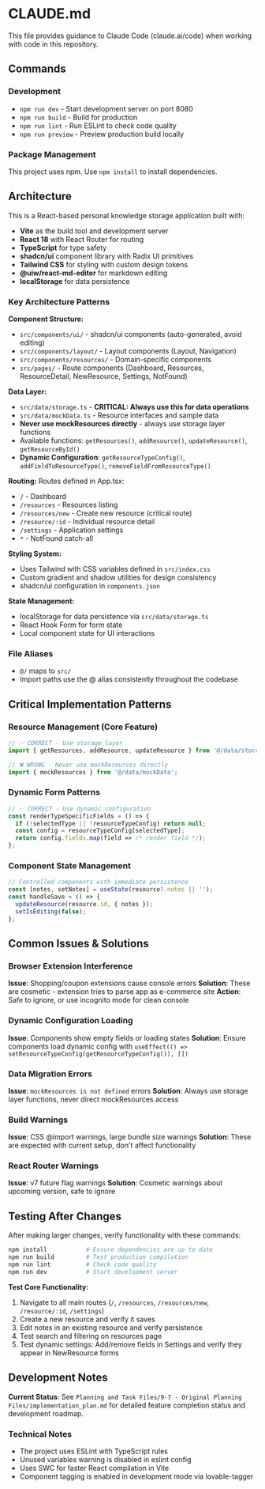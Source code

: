 # CLAUDE.md

This file provides guidance to Claude Code (claude.ai/code) when working with code in this repository.

## Commands

### Development
- `npm run dev` - Start development server on port 8080
- `npm run build` - Build for production
- `npm run lint` - Run ESLint to check code quality
- `npm run preview` - Preview production build locally

### Package Management
This project uses npm. Use `npm install` to install dependencies.

## Architecture

This is a React-based personal knowledge storage application built with:
- **Vite** as the build tool and development server
- **React 18** with React Router for routing
- **TypeScript** for type safety
- **shadcn/ui** component library with Radix UI primitives
- **Tailwind CSS** for styling with custom design tokens
- **@uiw/react-md-editor** for markdown editing
- **localStorage** for data persistence

### Key Architecture Patterns

**Component Structure:**
- `src/components/ui/` - shadcn/ui components (auto-generated, avoid editing)
- `src/components/layout/` - Layout components (Layout, Navigation)
- `src/components/resources/` - Domain-specific components
- `src/pages/` - Route components (Dashboard, Resources, ResourceDetail, NewResource, Settings, NotFound)

**Data Layer:**
- `src/data/storage.ts` - **CRITICAL: Always use this for data operations**
- `src/data/mockData.ts` - Resource interfaces and sample data
- **Never use mockResources directly** - always use storage layer functions
- Available functions: `getResources()`, `addResource()`, `updateResource()`, `getResourceById()`
- **Dynamic Configuration**: `getResourceTypeConfig()`, `addFieldToResourceType()`, `removeFieldFromResourceType()`

**Routing:**
Routes defined in App.tsx:
- `/` - Dashboard
- `/resources` - Resources listing
- `/resources/new` - Create new resource (critical route)
- `/resource/:id` - Individual resource detail
- `/settings` - Application settings
- `*` - NotFound catch-all

**Styling System:**
- Uses Tailwind with CSS variables defined in `src/index.css`
- Custom gradient and shadow utilities for design consistency
- shadcn/ui configuration in `components.json`

**State Management:**
- localStorage for data persistence via `src/data/storage.ts`
- React Hook Form for form state
- Local component state for UI interactions

### File Aliases
- `@/` maps to `src/`
- Import paths use the @ alias consistently throughout the codebase

## Critical Implementation Patterns

### Resource Management (Core Feature)
```typescript
// ✅ CORRECT - Use storage layer
import { getResources, addResource, updateResource } from '@/data/storage';

// ❌ WRONG - Never use mockResources directly
import { mockResources } from '@/data/mockData';
```

### Dynamic Form Patterns
```typescript
// ✅ CORRECT - Use dynamic configuration
const renderTypeSpecificFields = () => {
  if (!selectedType || !resourceTypeConfig) return null;
  const config = resourceTypeConfig[selectedType];
  return config.fields.map(field => /* render field */);
};
```

### Component State Management
```typescript
// Controlled components with immediate persistence
const [notes, setNotes] = useState(resource?.notes || '');
const handleSave = () => {
  updateResource(resource.id, { notes });
  setIsEditing(false);
};
```

## Common Issues & Solutions

### Browser Extension Interference
**Issue**: Shopping/coupon extensions cause console errors
**Solution**: These are cosmetic - extension tries to parse app as e-commerce site
**Action**: Safe to ignore, or use incognito mode for clean console

### Dynamic Configuration Loading
**Issue**: Components show empty fields or loading states
**Solution**: Ensure components load dynamic config with `useEffect(() => setResourceTypeConfig(getResourceTypeConfig()), [])`

### Data Migration Errors
**Issue**: `mockResources is not defined` errors
**Solution**: Always use storage layer functions, never direct mockResources access

### Build Warnings
**Issue**: CSS @import warnings, large bundle size warnings
**Solution**: These are expected with current setup, don't affect functionality

### React Router Warnings
**Issue**: v7 future flag warnings
**Solution**: Cosmetic warnings about upcoming version, safe to ignore

## Testing After Changes

After making larger changes, verify functionality with these commands:

```bash
npm install           # Ensure dependencies are up to date
npm run build         # Test production compilation
npm run lint          # Check code quality
npm run dev           # Start development server
```

**Test Core Functionality:**
1. Navigate to all main routes (`/`, `/resources`, `/resources/new`, `/resource/:id`, `/settings`)
2. Create a new resource and verify it saves
3. Edit notes in an existing resource and verify persistence
4. Test search and filtering on resources page
5. Test dynamic settings: Add/remove fields in Settings and verify they appear in NewResource forms

## Development Notes

**Current Status**: See `Planning and Task Files/9-7 - Original Planning Files/implementation_plan.md` for detailed feature completion status and development roadmap.

### Technical Notes
- The project uses ESLint with TypeScript rules
- Unused variables warning is disabled in eslint config
- Uses SWC for faster React compilation in Vite
- Component tagging is enabled in development mode via lovable-tagger